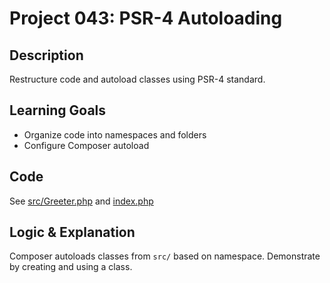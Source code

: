 # Project 043: PSR-4 Autoloading

## Description
Restructure code and autoload classes using PSR-4 standard.

## Learning Goals
- Organize code into namespaces and folders
- Configure Composer autoload

## Code
See [src/Greeter.php](src/Greeter.php) and [index.php](index.php)

## Logic & Explanation
Composer autoloads classes from `src/` based on namespace. Demonstrate by creating and using a class.
